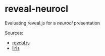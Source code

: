 # reveal-neurocl
Evaluating reveal.js for a _neurocl_ presentation

Sources:
- [reveal.js](http://github.com/hakimel/reveal.js)
- [liris](https://liris.cnrs.fr/devlearn/docs/soutenanceCasado/index.html#/)
